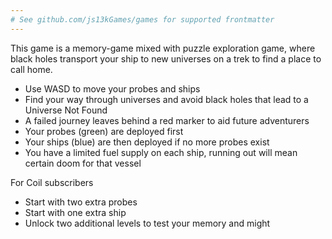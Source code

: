 ```yaml
---
# See github.com/js13kGames/games for supported frontmatter
---
```

This game is a memory-game mixed with puzzle exploration game, where black holes transport your ship to new universes on a trek to find a place to call home.

- Use WASD to move your probes and ships
- Find your way through universes and avoid black holes that lead to a Universe Not Found
- A failed journey leaves behind a red marker to aid future adventurers
- Your probes (green) are deployed first
- Your ships (blue) are then deployed if no more probes exist
- You have a limited fuel supply on each ship, running out will mean certain doom for that vessel


For Coil subscribers
- Start with two extra probes
- Start with one extra ship
- Unlock two additional levels to test your memory and might